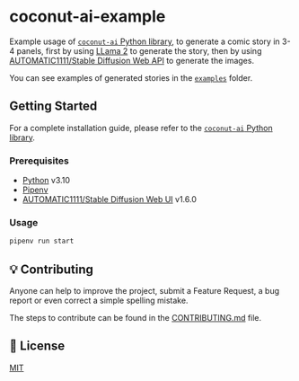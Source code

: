 # coconut-ai-example

Example usage of [`coconut-ai` Python library](https://github.com/sae-llm-coconut/coconut-ai/), to generate a comic story in 3-4 panels, first by using [LLama 2](https://ai.meta.com/llama/) to generate the story, then by using [AUTOMATIC1111/Stable Diffusion Web API](https://github.com/AUTOMATIC1111/stable-diffusion-webui) to generate the images.

You can see examples of generated stories in the [`examples`](./examples) folder.

## Getting Started

For a complete installation guide, please refer to the [`coconut-ai` Python library](https://github.com/sae-llm-coconut/coconut-ai/).

### Prerequisites

- [Python](https://www.python.org/) v3.10
- [Pipenv](https://pipenv.pypa.io/)
- [AUTOMATIC1111/Stable Diffusion Web UI](https://github.com/AUTOMATIC1111/stable-diffusion-webui) v1.6.0

### Usage

```sh
pipenv run start
```

## 💡 Contributing

Anyone can help to improve the project, submit a Feature Request, a bug report or even correct a simple spelling mistake.

The steps to contribute can be found in the [CONTRIBUTING.md](./CONTRIBUTING.md) file.

## 📄 License

[MIT](./LICENSE)
